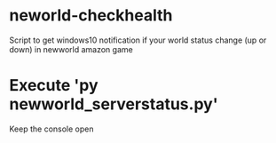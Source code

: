 # neworld-checkhealth
Script to get windows10 notification if your world status change (up or down) in newworld amazon game

# Execute 'py newworld_serverstatus.py'
Keep the console open